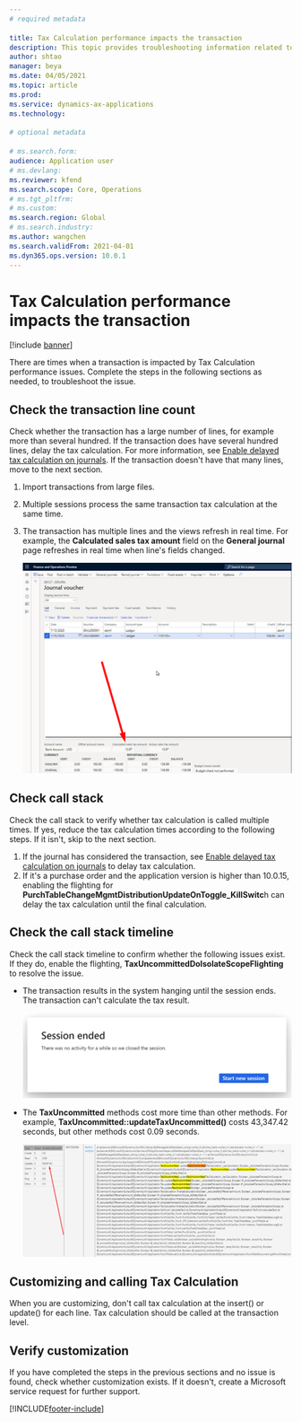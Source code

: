 ```yaml
---
# required metadata

title: Tax Calculation performance impacts the transaction
description: This topic provides troubleshooting information related to Tax Calculation performance and the impact on transactions.
author: shtao
manager: beya
ms.date: 04/05/2021
ms.topic: article
ms.prod: 
ms.service: dynamics-ax-applications
ms.technology: 

# optional metadata

# ms.search.form:
audience: Application user
# ms.devlang: 
ms.reviewer: kfend
ms.search.scope: Core, Operations
# ms.tgt_pltfrm: 
# ms.custom: 
ms.search.region: Global
# ms.search.industry: 
ms.author: wangchen
ms.search.validFrom: 2021-04-01
ms.dyn365.ops.version: 10.0.1
---
```


# Tax Calculation performance impacts the transaction

[!include [banner](../includes/banner.md)]

There are times when a transaction is impacted by Tax Calculation performance issues. Complete the steps in the following sections as needed, to troubleshoot the issue.

## Check the transaction line count
Check whether the transaction has a large number of lines, for example more than several hundred. If the transaction does have several hundred lines, delay the tax calculation. For more information, see [Enable delayed tax calculation on journals](enable-delayed-tax-calculation.md). If the transaction doesn't have that many lines, move to the next section. 

  1. Import transactions from large files.
  2. Multiple sessions process the same transaction tax calculation at the same time.
  3. The transaction has multiple lines and the views refresh in real time. For example, the **Calculated sales tax amount** field on the **General journal** page refreshes in real time when line's fields changed.

     [![Calculated sales tax amount field on the Jounal voucher page](./media/tax-calculation-bad-performance-impacts-transaction-Picture1.png)](./media/tax-calculation-bad-performance-impacts-transaction-Picture1.png)

## Check call stack 
Check the call stack to verify whether tax calculation is called multiple times. If yes, reduce the tax calculation times according to the following steps. If it isn't, skip to the next section.

1. If the journal has considered the transaction, see [Enable delayed tax calculation on journals](enable-delayed-tax-calculation.md) to delay tax calculation.
2. If it's a purchase order and the application version is higher than 10.0.15, enabling the flighting for **PurchTableChangeMgmtDistributionUpdateOnToggle_KillSwitc**h can delay the tax calculation until the final calculation.

## Check the call stack timeline 
Check the call stack timeline to confirm whether the following issues exist. If they do, enable the flighting, **TaxUncommittedDoIsolateScopeFlighting** to resolve the issue.

- The transaction results in the system hanging until the session ends. The transaction can't calculate the tax result.

     [![Session ended message](./media/tax-calculation-bad-performance-impacts-transaction-Picture2.png)](./media/tax-calculation-bad-performance-impacts-transaction-Picture2.png)

- The **TaxUncommitted** methods cost more time than other methods. For example, **TaxUncommitted::updateTaxUncommitted()** costs 43,347.42 seconds, but other methods cost 0.09 seconds.

     [![Showing the time count](./media/tax-calculation-bad-performance-impacts-transaction-Picture3.png)](./media/tax-calculation-bad-performance-impacts-transaction-Picture3.png)

## Customizing and calling Tax Calculation
When you are customizing, don't call tax calculation at the insert() or update() for each line. Tax calculation should be called at the transaction level.

## Verify customization
If you have completed the steps in the previous sections and no issue is found, check whether customization exists. If it doesn't, create a Microsoft service request for further support.


[!INCLUDE[footer-include](../../includes/footer-banner.md)]

